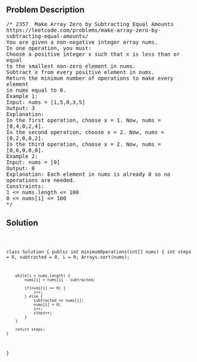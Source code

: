 <!--
<style>
  body { font-family: Arial, sans-serif; }
  .container { max-width: 100%; margin: 0 auto; padding: 10px; }
  .comment-block { max-width: 30%; background-color: #f9f9f9; padding: 10px; border-left: 5px solid #ccc; overflow-wrap: break-word; white-space: pre-wrap; }
  .code-block { background-color: #f4f4f4; padding: 10px; border: 1px solid #ddd; overflow-wrap: break-word; white-space: pre-wrap; }
</style>
-->

<div class='container'>
<h2>Problem Description</h2>
<div class='comment-block'>
<pre>
/* 2357. Make Array Zero by Subtracting Equal Amounts
https://leetcode.com/problems/make-array-zero-by-
subtracting-equal-amounts/
You are given a non-negative integer array nums.
In one operation, you must:
Choose a positive integer x such that x is less than or
equal
to the smallest non-zero element in nums.
Subtract x from every positive element in nums.
Return the minimum number of operations to make every
element
in nums equal to 0.
Example 1:
Input: nums = [1,5,0,3,5]
Output: 3
Explanation:
In the first operation, choose x = 1. Now, nums =
[0,4,0,2,4].
In the second operation, choose x = 2. Now, nums =
[0,2,0,0,2].
In the third operation, choose x = 2. Now, nums =
[0,0,0,0,0].
Example 2:
Input: nums = [0]
Output: 0
Explanation: Each element in nums is already 0 so no
operations are needed.
Constraints:
1 <= nums.length <= 100
0 <= nums[i] <= 100
*/
</pre>
</div>

<h2>Solution</h2>
<div class='code-block'>
<pre><code class='language-java'>

class Solution {
    public int minimumOperations(int[] nums) {
        int steps = 0, subtracted = 0, i = 0;
        Arrays.sort(nums);

        while(i < nums.length) {
            nums[i] = nums[i] - subtracted;

            if(nums[i] == 0) {
                i++;
            } else {
                subtracted += nums[i];
                nums[i] = 0;
                i++;
                steps++;
            }
        }

        return steps;
    }
}
</code></pre>
</div>
</div>
